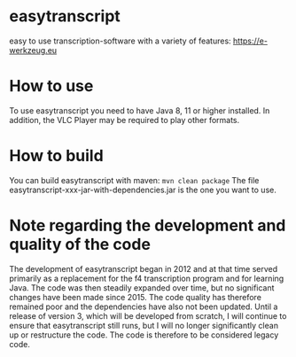 # easytranscript

easy to use transcription-software with a variety of features: https://e-werkzeug.eu

# How to use

To use easytranscript you need to have Java 8, 11 or higher installed. In addition, the VLC Player may be required to play other formats.

# How to build

You can build easytranscript with maven:
```mvn clean package```
The file easytranscript-xxx-jar-with-dependencies.jar is the one you want to use.

# Note regarding the development and quality of the code

The development of easytranscript began in 2012 and at that time served primarily as a replacement for the f4 transcription program and for learning Java. The code was then steadily expanded over time, but no significant changes have been made since 2015. The code quality has therefore remained poor and the dependencies have also not been updated. Until a release of version 3, which will be developed from scratch, I will continue to ensure that easytranscript still runs, but I will no longer significantly clean up or restructure the code. The code is therefore to be considered legacy code.
